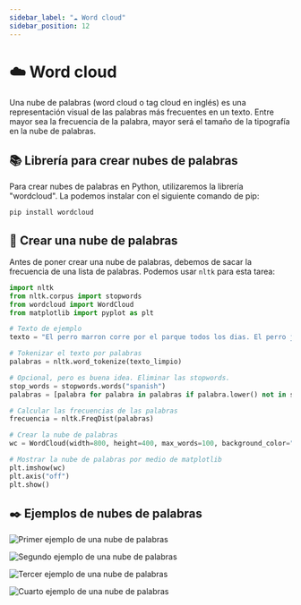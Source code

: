 ```yaml
---
sidebar_label: "☁️ Word cloud"
sidebar_position: 12
---
```


# ☁️ Word cloud

Una nube de palabras (word cloud o tag cloud en inglés) es una representación visual de las palabras más frecuentes en un texto. Entre mayor sea la frecuencia de la palabra, mayor será el tamaño de la tipografía en la nube de palabras. 

## 📚 Librería para crear nubes de palabras

Para crear nubes de palabras en Python, utilizaremos la librería "wordcloud". La podemos instalar con el siguiente comando de pip:

```bash title="Instalación de wordcloud"
pip install wordcloud
```

## 🐣 Crear una nube de palabras

Antes de poner crear una nube de palabras, debemos de sacar la frecuencia de una lista de palabras. Podemos usar `nltk` para esta tarea:

```python title="Frecuencia de palabras"
import nltk
from nltk.corpus import stopwords
from wordcloud import WordCloud
from matplotlib import pyplot as plt

# Texto de ejemplo
texto = "El perro marron corre por el parque todos los dias. El perro juega con otros perros y siempre encuentra algo interesante en el parque. A veces, el perro se sienta bajo un árbol y observa a las personas que pasan por el parque."

# Tokenizar el texto por palabras
palabras = nltk.word_tokenize(texto_limpio)

# Opcional, pero es buena idea. Eliminar las stopwords.
stop_words = stopwords.words("spanish")
palabras = [palabra for palabra in palabras if palabra.lower() not in stop_words]

# Calcular las frecuencias de las palabras
frecuencia = nltk.FreqDist(palabras)

# Crear la nube de palabras
wc = WordCloud(width=800, height=400, max_words=100, background_color="white").generate_from_frequencies(frecuencia)

# Mostrar la nube de palabras por medio de matplotlib
plt.imshow(wc)
plt.axis("off")
plt.show()
```

## ✒️ Ejemplos de nubes de palabras

![Primer ejemplo de una nube de palabras](/img/procesamiento-de-lenguaje-natural/word-cloud/wordcloud1.png)

![Segundo ejemplo de una nube de palabras](/img/procesamiento-de-lenguaje-natural/word-cloud/wordcloud2.png)

![Tercer ejemplo de una nube de palabras](/img/procesamiento-de-lenguaje-natural/word-cloud/wordcloud3.png)

![Cuarto ejemplo de una nube de palabras](/img/procesamiento-de-lenguaje-natural/word-cloud/wordcloud4.png)

